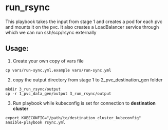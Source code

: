 # run_rsync

This playbook takes the input from stage 1 and creates a pod for each pvc and mounts it on the pvc. It also creates 
a LoadBalancer service through which we can run ssh/scp/rsync externally

## Usage:

1. Create your own copy of vars file 
```
cp vars/run-sync.yml.example vars/run-sync.yml
```
2. copy the output directory from stage 1 to 2_pvc_destination_gen folder

```
mkdir 3_run_rsync/output
cp -r 1_pvc_data_gen/output 3_run_rsync/output
```


3. Run playbook while kubeconfig is set for connection to **destination cluster**
```
export KUBECONFIG="/path/to/destination_cluster_kubeconfig"
ansible-playbook rsync.yml
```
